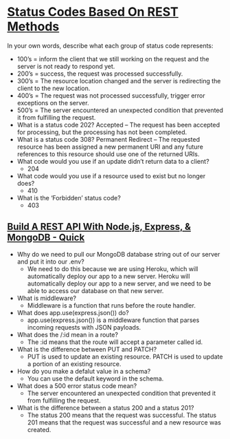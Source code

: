 # [Status Codes Based On REST Methods](https://www.moesif.com/blog/technical/api-design/Which-HTTP-Status-Code-To-Use-For-Every-CRUD-App/)

In your own words, describe what each group of status code represents:

- 100’s = inform the client that we still working on the request and the server is not ready to respond yet.
- 200’s = success, the request was processed successfully.
- 300’s = The resource location changed and the server is redirecting the client to the new location.
- 400’s = The request was not processed successfully, trigger error exceptions on the server.
- 500’s = The server encountered an unexpected condition that prevented it from fulfilling the request.
- What is a status code 202? Accepted
  – The request has been accepted for processing, but the processing has not been completed.
- What is a status code 308? Permanent Redirect
  – The requested resource has been assigned a new permanent URI and any future references to this resource should use one of the returned URIs.
- What code would you use if an update didn’t return data to a client?
  - 204
- What code would you use if a resource used to exist but no longer does?
  - 410
- What is the ‘Forbidden’ status code?
  - 403

## [Build A REST API With Node.js, Express, & MongoDB - Quick](https://www.youtube.com/watch?v=fgTGADljAeg)

- Why do we need to pull our MongoDB database string out of our server and put it into our .env?
  - We need to do this because we are using Heroku, which will automatically deploy our app to a new server. Heroku will automatically deploy our app to a new server, and we need to be able to access our database on that new server.
- What is middleware?
  - Middleware is a function that runs before the route handler.
- What does app.use(express.json()) do?
  - app.use(express.json()) is a middleware function that parses incoming requests with JSON payloads.
- What does the /:id mean in a route?
  - The :id means that the route will accept a parameter called id.
- What is the difference between PUT and PATCH?
  - PUT is used to update an existing resource. PATCH is used to update a portion of an existing resource.
- How do you make a defalut value in a schema?
  - You can use the default keyword in the schema.
- What does a 500 error status code mean?
  - The server encountered an unexpected condition that prevented it from fulfilling the request.
- What is the difference between a status 200 and a status 201?
  - The status 200 means that the request was successful. The status 201 means that the request was successful and a new resource was created.
